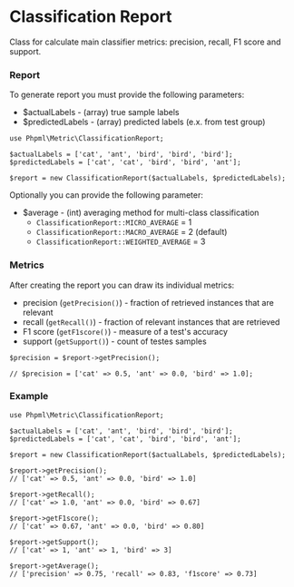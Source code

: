 # Classification Report

Class for calculate main classifier metrics: precision, recall, F1 score and support.

### Report

To generate report you must provide the following parameters:

* $actualLabels - (array) true sample labels
* $predictedLabels - (array) predicted labels (e.x. from test group)

```
use Phpml\Metric\ClassificationReport;

$actualLabels = ['cat', 'ant', 'bird', 'bird', 'bird'];
$predictedLabels = ['cat', 'cat', 'bird', 'bird', 'ant'];

$report = new ClassificationReport($actualLabels, $predictedLabels);
```

Optionally you can provide the following parameter:

* $average - (int) averaging method for multi-class classification
    * `ClassificationReport::MICRO_AVERAGE` = 1
    * `ClassificationReport::MACRO_AVERAGE` = 2 (default)
    * `ClassificationReport::WEIGHTED_AVERAGE` = 3

### Metrics

After creating the report you can draw its individual metrics:

* precision (`getPrecision()`) - fraction of retrieved instances that are relevant
* recall (`getRecall()`) - fraction of relevant instances that are retrieved
* F1 score (`getF1score()`) - measure of a test's accuracy
* support (`getSupport()`) - count of testes samples

```
$precision = $report->getPrecision();

// $precision = ['cat' => 0.5, 'ant' => 0.0, 'bird' => 1.0];
```

### Example

```
use Phpml\Metric\ClassificationReport;

$actualLabels = ['cat', 'ant', 'bird', 'bird', 'bird'];
$predictedLabels = ['cat', 'cat', 'bird', 'bird', 'ant'];

$report = new ClassificationReport($actualLabels, $predictedLabels);

$report->getPrecision();
// ['cat' => 0.5, 'ant' => 0.0, 'bird' => 1.0]

$report->getRecall();
// ['cat' => 1.0, 'ant' => 0.0, 'bird' => 0.67]

$report->getF1score();
// ['cat' => 0.67, 'ant' => 0.0, 'bird' => 0.80]

$report->getSupport();
// ['cat' => 1, 'ant' => 1, 'bird' => 3]

$report->getAverage();
// ['precision' => 0.75, 'recall' => 0.83, 'f1score' => 0.73]

```
